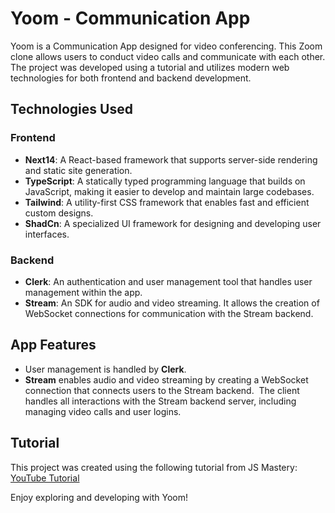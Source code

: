 # Yoom - Communication App

Yoom is a Communication App designed for video conferencing. This Zoom clone  allows users to conduct video calls and communicate with each other. 
The project was developed using a tutorial and utilizes modern web technologies for both frontend and backend development.

## Technologies Used

### Frontend
- **Next14**: A React-based framework that supports server-side rendering and static site generation.
- **TypeScript**: A statically typed programming language that builds on JavaScript, making it easier to develop and maintain large codebases.
- **Tailwind**: A utility-first CSS framework that enables fast and efficient custom designs.
- **ShadCn**: A specialized UI framework for designing and developing user interfaces.

### Backend
- **Clerk**: An authentication and user management tool that handles user management within the app.
- **Stream**: An SDK for audio and video streaming. It allows the creation of WebSocket connections for communication with the Stream backend.  

## App Features
- User management is handled by **Clerk**.
- **Stream** enables audio and video streaming by creating a WebSocket connection that connects users to the Stream backend.  The client handles all interactions with the Stream backend server, including managing video calls and user logins.

## Tutorial
This project was created using the following tutorial from JS Mastery:  
[YouTube Tutorial](https://www.youtube.com/watch?v=R8CIO1DZ2b8)

Enjoy exploring and developing with Yoom!
